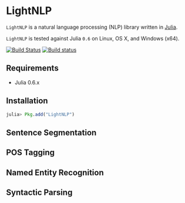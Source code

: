 # LightNLP
`LightNLP` is a natural language processing (NLP) library written in [Julia](http://julialang.org/).

`LightNLP` is tested against Julia `0.6` on Linux, OS X, and Windows (x64).

[![Build Status](https://travis-ci.org/hshindo/LightNLP.jl.svg?branch=master)](https://travis-ci.org/hshindo/LightNLP.jl)
[![Build status](https://ci.appveyor.com/api/projects/status/5wleyc2a1v1rldq8?svg=true)](https://ci.appveyor.com/project/hshindo/lightnlp-jl)

## Requirements
- Julia 0.6.x

## Installation
```julia
julia> Pkg.add("LightNLP")
```

## Sentence Segmentation

## POS Tagging

## Named Entity Recognition

## Syntactic Parsing
